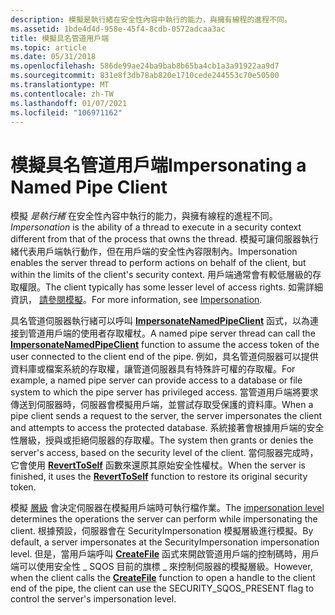 ```yaml
---
description: 模擬是執行緒在安全性內容中執行的能力，與擁有線程的進程不同。
ms.assetid: 1bde4d4d-958e-45f4-8cdb-0572adcaa3ac
title: 模擬具名管道用戶端
ms.topic: article
ms.date: 05/31/2018
ms.openlocfilehash: 586de99ae24ba9bab8b65ba4cb1a3a91922aa9d7
ms.sourcegitcommit: 831e8f3db78ab820e1710cede244553c70e50500
ms.translationtype: MT
ms.contentlocale: zh-TW
ms.lasthandoff: 01/07/2021
ms.locfileid: "106971162"
---
```

# <a name="impersonating-a-named-pipe-client"></a><span data-ttu-id="2f8c6-103">模擬具名管道用戶端</span><span class="sxs-lookup"><span data-stu-id="2f8c6-103">Impersonating a Named Pipe Client</span></span>

<span data-ttu-id="2f8c6-104">模擬 *是執行緒* 在安全性內容中執行的能力，與擁有線程的進程不同。</span><span class="sxs-lookup"><span data-stu-id="2f8c6-104">*Impersonation* is the ability of a thread to execute in a security context different from that of the process that owns the thread.</span></span> <span data-ttu-id="2f8c6-105">模擬可讓伺服器執行緒代表用戶端執行動作，但在用戶端的安全性內容限制內。</span><span class="sxs-lookup"><span data-stu-id="2f8c6-105">Impersonation enables the server thread to perform actions on behalf of the client, but within the limits of the client's security context.</span></span> <span data-ttu-id="2f8c6-106">用戶端通常會有較低層級的存取權限。</span><span class="sxs-lookup"><span data-stu-id="2f8c6-106">The client typically has some lesser level of access rights.</span></span> <span data-ttu-id="2f8c6-107">如需詳細資訊， [請參閱模擬](/windows/desktop/SecAuthZ/client-impersonation)。</span><span class="sxs-lookup"><span data-stu-id="2f8c6-107">For more information, see [Impersonation](/windows/desktop/SecAuthZ/client-impersonation).</span></span>

<span data-ttu-id="2f8c6-108">具名管道伺服器執行緒可以呼叫 [**ImpersonateNamedPipeClient**](/windows/desktop/api/namedpipeapi/nf-namedpipeapi-impersonatenamedpipeclient) 函式，以為連接到管道用戶端的使用者存取權杖。</span><span class="sxs-lookup"><span data-stu-id="2f8c6-108">A named pipe server thread can call the [**ImpersonateNamedPipeClient**](/windows/desktop/api/namedpipeapi/nf-namedpipeapi-impersonatenamedpipeclient) function to assume the access token of the user connected to the client end of the pipe.</span></span> <span data-ttu-id="2f8c6-109">例如，具名管道伺服器可以提供資料庫或檔案系統的存取權，讓管道伺服器具有特殊許可權的存取權。</span><span class="sxs-lookup"><span data-stu-id="2f8c6-109">For example, a named pipe server can provide access to a database or file system to which the pipe server has privileged access.</span></span> <span data-ttu-id="2f8c6-110">當管道用戶端將要求傳送到伺服器時，伺服器會模擬用戶端，並嘗試存取受保護的資料庫。</span><span class="sxs-lookup"><span data-stu-id="2f8c6-110">When a pipe client sends a request to the server, the server impersonates the client and attempts to access the protected database.</span></span> <span data-ttu-id="2f8c6-111">系統接著會根據用戶端的安全性層級，授與或拒絕伺服器的存取權。</span><span class="sxs-lookup"><span data-stu-id="2f8c6-111">The system then grants or denies the server's access, based on the security level of the client.</span></span> <span data-ttu-id="2f8c6-112">當伺服器完成時，它會使用 [**RevertToSelf**](/windows/desktop/api/securitybaseapi/nf-securitybaseapi-reverttoself) 函數來還原其原始安全性權杖。</span><span class="sxs-lookup"><span data-stu-id="2f8c6-112">When the server is finished, it uses the [**RevertToSelf**](/windows/desktop/api/securitybaseapi/nf-securitybaseapi-reverttoself) function to restore its original security token.</span></span>

<span data-ttu-id="2f8c6-113">模擬 [層級](/windows/desktop/SecAuthZ/impersonation-levels) 會決定伺服器在模擬用戶端時可執行檔作業。</span><span class="sxs-lookup"><span data-stu-id="2f8c6-113">The [impersonation level](/windows/desktop/SecAuthZ/impersonation-levels) determines the operations the server can perform while impersonating the client.</span></span> <span data-ttu-id="2f8c6-114">根據預設，伺服器會在 SecurityImpersonation 模擬層級進行模擬。</span><span class="sxs-lookup"><span data-stu-id="2f8c6-114">By default, a server impersonates at the SecurityImpersonation impersonation level.</span></span> <span data-ttu-id="2f8c6-115">但是，當用戶端呼叫 [**CreateFile**](/windows/desktop/api/fileapi/nf-fileapi-createfilea) 函式來開啟管道用戶端的控制碼時，用戶端可以使用安全性 \_ SQOS 目前的旗標 \_ 來控制伺服器的模擬層級。</span><span class="sxs-lookup"><span data-stu-id="2f8c6-115">However, when the client calls the [**CreateFile**](/windows/desktop/api/fileapi/nf-fileapi-createfilea) function to open a handle to the client end of the pipe, the client can use the SECURITY\_SQOS\_PRESENT flag to control the server's impersonation level.</span></span>

 

 
